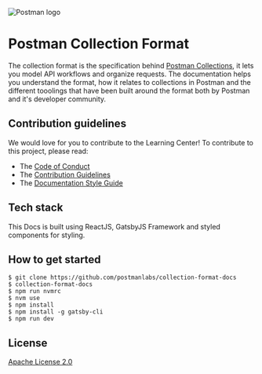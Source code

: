 ![Postman logo](https://assets.getpostman.com/common-share/postman-github-logo.png "Postman logo")

# Postman Collection Format
The collection format is the specification behind [Postman Collections](https://www.postman.com/collection/), it lets you model API workflows and organize requests. The documentation helps you understand the format, how it relates to collections in Postman and the different tooolings that have been built around the format both by Postman and it's developer community. 

## Contribution guidelines
We would love for you to contribute to the Learning Center! To contribute to this project, please read:

- The [Code of Conduct](https://www.postman.com/code-of-conduct)
- The [Contribution Guidelines](https://github.com/postmanlabs/collection-format-docs/blob/develop/CONTRIBUTING.md)
- The [Documentation Style Guide](https://github.com/postmanlabs/collection-format-docs/blob/develop/DOCS_STYLE_GUIDE.md)

## Tech stack

This Docs is built using ReactJS, GatsbyJS Framework and styled components for styling.

## How to get started

```
$ git clone https://github.com/postmanlabs/collection-format-docs
$ collection-format-docs
$ npm run nvmrc
$ nvm use
$ npm install
$ npm install -g gatsby-cli
$ npm run dev
```

## License

[Apache License 2.0](https://github.com/postmanlabs/collection-format-docs/blob/develop/LICENSE)
